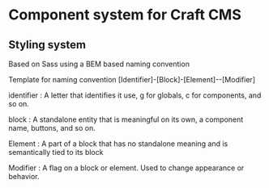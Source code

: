 # Component system for Craft CMS

## Styling system
Based on Sass using a BEM based naming convention

Template for naming convention
[Identifier]-[Block]-[Element]--[Modifier]

identifier
: A letter that identifies it use, g for globals, c for components, and so on.

block
: A standalone entity that is meaningful on its own, a component name, buttons, and so on.

Element
: A part of a block that has no standalone meaning and is semantically tied to its block

Modifier
: A flag on a block or element. Used to change appearance or behavior.